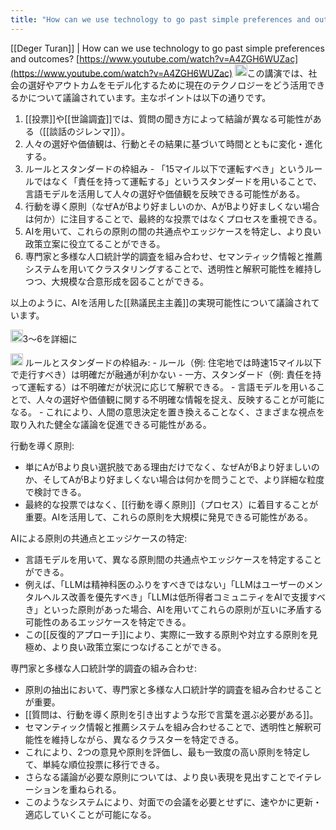 ```yaml
---
title: "How can we use technology to go past simple preferences and outcomes?"
---
```


[[Deger Turan]] | How can we use technology to go past simple preferences and outcomes?
[https://www.youtube.com/watch?v=A4ZGH6WUZac](https://www.youtube.com/watch?v=A4ZGH6WUZac)
<img src='https://scrapbox.io/api/pages/nishio/claude/icon' alt='claude.icon' height="19.5"/>この講演では、社会の選好やアウトカムをモデル化するために現在のテクノロジーをどう活用できるかについて議論されています。主なポイントは以下の通りです。
1. [[投票]]や[[世論調査]]では、質問の聞き方によって結論が異なる可能性がある（[[談話のジレンマ]]）。
2. 人々の選好や価値観は、行動とその結果に基づいて時間とともに変化・進化する。
3. ルールとスタンダードの枠組み - 「15マイル以下で運転すべき」というルールではなく「責任を持って運転する」というスタンダードを用いることで、言語モデルを活用して人々の選好や価値観を反映できる可能性がある。
4. 行動を導く原則（なぜAがBより好ましいのか、AがBより好ましくない場合は何か）に注目することで、最終的な投票ではなくプロセスを重視できる。
5. AIを用いて、これらの原則の間の共通点やエッジケースを特定し、より良い政策立案に役立てることができる。
6. 専門家と多様な人口統計学的調査を組み合わせ、セマンティック情報と推薦システムを用いてクラスタリングすることで、透明性と解釈可能性を維持しつつ、大規模な合意形成を図ることができる。

以上のように、AIを活用した[[熟議民主主義]]の実現可能性について議論されています。

<img src='https://scrapbox.io/api/pages/nishio/nishio/icon' alt='nishio.icon' height="19.5"/>3〜6を詳細に

<img src='https://scrapbox.io/api/pages/nishio/claude/icon' alt='claude.icon' height="19.5"/>
ルールとスタンダードの枠組み:
- ルール（例: 住宅地では時速15マイル以下で走行すべき）は明確だが融通が利かない
- 一方、スタンダード（例: 責任を持って運転する）は不明確だが状況に応じて解釈できる。
- 言語モデルを用いることで、人々の選好や価値観に関する不明確な情報を捉え、反映することが可能になる。
- これにより、人間の意思決定を置き換えることなく、さまざまな視点を取り入れた健全な議論を促進できる可能性がある。

行動を導く原則:
- 単にAがBより良い選択肢である理由だけでなく、なぜAがBより好ましいのか、そしてAがBより好ましくない場合は何かを問うことで、より詳細な粒度で検討できる。
- 最終的な投票ではなく、[[行動を導く原則]]（プロセス）に着目することが重要。AIを活用して、これらの原則を大規模に発見できる可能性がある。

AIによる原則の共通点とエッジケースの特定:
- 言語モデルを用いて、異なる原則間の共通点やエッジケースを特定することができる。
- 例えば、「LLMは精神科医のふりをすべきではない」「LLMはユーザーのメンタルヘルス改善を優先すべき」「LLMは低所得者コミュニティをAIで支援すべき」といった原則があった場合、AIを用いてこれらの原則が互いに矛盾する可能性のあるエッジケースを特定できる。
- この[[反復的アプローチ]]により、実際に一致する原則や対立する原則を見極め、より良い政策立案につなげることができる。

専門家と多様な人口統計学的調査の組み合わせ:
- 原則の抽出において、専門家と多様な人口統計学的調査を組み合わせることが重要。
- [[質問は、行動を導く原則を引き出すような形で言葉を選ぶ必要がある]]。
- セマンティック情報と推薦システムを組み合わせることで、透明性と解釈可能性を維持しながら、異なるクラスターを特定できる。
- これにより、2つの意見や原則を評価し、最も一致度の高い原則を特定して、単純な順位投票に移行できる。
- さらなる議論が必要な原則については、より良い表現を見出すことでイテレーションを重ねられる。
- このようなシステムにより、対面での会議を必要とせずに、速やかに更新・適応していくことが可能になる。
